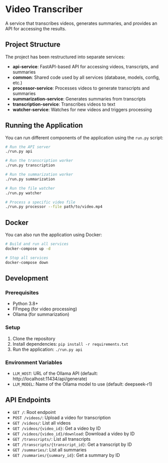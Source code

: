 # Video Transcriber

A service that transcribes videos, generates summaries, and provides an API for accessing the results.

## Project Structure

The project has been restructured into separate services:

- **api-service**: FastAPI-based API for accessing videos, transcripts, and summaries
- **common**: Shared code used by all services (database, models, config, etc.)
- **processor-service**: Processes videos to generate transcripts and summaries
- **summarization-service**: Generates summaries from transcripts
- **transcription-service**: Transcribes videos to text
- **watcher-service**: Watches for new videos and triggers processing

## Running the Application

You can run different components of the application using the `run.py` script:

```bash
# Run the API server
./run.py api

# Run the transcription worker
./run.py transcription

# Run the summarization worker
./run.py summarization

# Run the file watcher
./run.py watcher

# Process a specific video file
./run.py processor --file path/to/video.mp4
```

## Docker

You can also run the application using Docker:

```bash
# Build and run all services
docker-compose up -d

# Stop all services
docker-compose down
```

## Development

### Prerequisites

- Python 3.8+
- FFmpeg (for video processing)
- Ollama (for summarization)

### Setup

1. Clone the repository
2. Install dependencies: `pip install -r requirements.txt`
3. Run the application: `./run.py api`

### Environment Variables

- `LLM_HOST`: URL of the Ollama API (default: http://localhost:11434/api/generate)
- `LLM_MODEL`: Name of the Ollama model to use (default: deepseek-r1)

## API Endpoints

- `GET /`: Root endpoint
- `POST /videos/`: Upload a video for transcription
- `GET /videos/`: List all videos
- `GET /videos/{video_id}`: Get a video by ID
- `GET /videos/{video_id}/download`: Download a video by ID
- `GET /transcripts/`: List all transcripts
- `GET /transcripts/{transcript_id}`: Get a transcript by ID
- `GET /summaries/`: List all summaries
- `GET /summaries/{summary_id}`: Get a summary by ID
